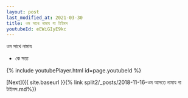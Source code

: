 ```yaml
---
layout: post
last_modified_at: 2021-03-30
title: ওম সাথে নামায গা টাইমস
youtubeId: eEWiGIyE9kc
---
```

 
 
 ওম সাথে নামায  
 
 -  কে সত্য 
 
  
 
  
 
 
 
 
 
 


{% include youtubePlayer.html id=page.youtubeId %}
 
[Next]({{ site.baseurl }}{% link  split2/_posts/2018-11-16-ওম আসতে নামায গা টাইমস.md%})
 
